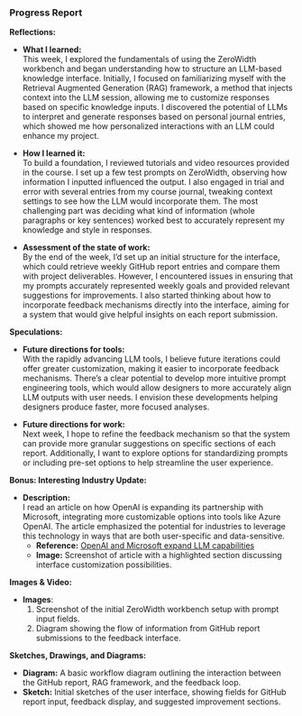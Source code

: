 ### **Progress Report**

**Reflections:**

- **What I learned:**  
  This week, I explored the fundamentals of using the ZeroWidth workbench and began understanding how to structure an LLM-based knowledge interface. Initially, I focused on familiarizing myself with the Retrieval Augmented Generation (RAG) framework, a method that injects context into the LLM session, allowing me to customize responses based on specific knowledge inputs. I discovered the potential of LLMs to interpret and generate responses based on personal journal entries, which showed me how personalized interactions with an LLM could enhance my project.

- **How I learned it:**  
  To build a foundation, I reviewed tutorials and video resources provided in the course. I set up a few test prompts on ZeroWidth, observing how information I inputted influenced the output. I also engaged in trial and error with several entries from my course journal, tweaking context settings to see how the LLM would incorporate them. The most challenging part was deciding what kind of information (whole paragraphs or key sentences) worked best to accurately represent my knowledge and style in responses.

- **Assessment of the state of work:**  
  By the end of the week, I’d set up an initial structure for the interface, which could retrieve weekly GitHub report entries and compare them with project deliverables. However, I encountered issues in ensuring that my prompts accurately represented weekly goals and provided relevant suggestions for improvements. I also started thinking about how to incorporate feedback mechanisms directly into the interface, aiming for a system that would give helpful insights on each report submission.

**Speculations:**

- **Future directions for tools:**  
  With the rapidly advancing LLM tools, I believe future iterations could offer greater customization, making it easier to incorporate feedback mechanisms. There’s a clear potential to develop more intuitive prompt engineering tools, which would allow designers to more accurately align LLM outputs with user needs. I envision these developments helping designers produce faster, more focused analyses.

- **Future directions for work:**  
  Next week, I hope to refine the feedback mechanism so that the system can provide more granular suggestions on specific sections of each report. Additionally, I want to explore options for standardizing prompts or including pre-set options to help streamline the user experience.

**Bonus: Interesting Industry Update:**
- **Description:**  
  I read an article on how OpenAI is expanding its partnership with Microsoft, integrating more customizable options into tools like Azure OpenAI. The article emphasized the potential for industries to leverage this technology in ways that are both user-specific and data-sensitive.
  - **Reference:** [OpenAI and Microsoft expand LLM capabilities](https://www.example.com/article)  
  - **Image:** Screenshot of article with a highlighted section discussing interface customization possibilities.

**Images & Video:**
- **Images**: 
    1. Screenshot of the initial ZeroWidth workbench setup with prompt input fields.
    2. Diagram showing the flow of information from GitHub report submissions to the feedback interface.

**Sketches, Drawings, and Diagrams:**
- **Diagram:** A basic workflow diagram outlining the interaction between the GitHub report, RAG framework, and the feedback loop.
- **Sketch:** Initial sketches of the user interface, showing fields for GitHub report input, feedback display, and suggested improvement sections.


